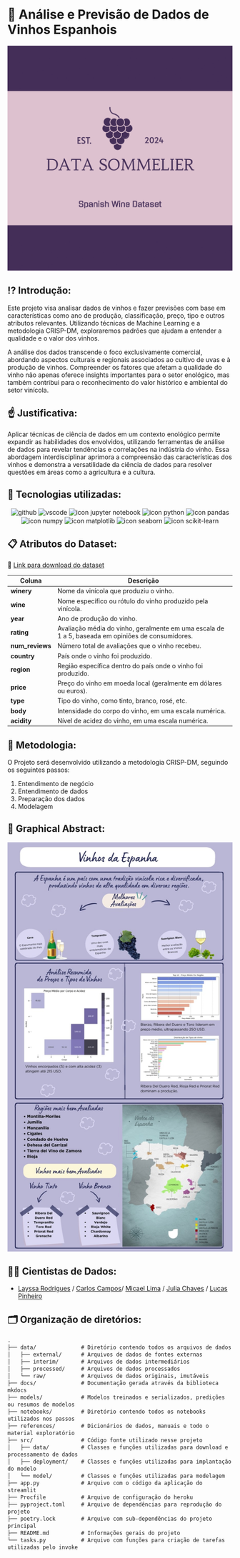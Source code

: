 # 🍷 Análise e Previsão de Dados de Vinhos Espanhois 
![alt text](images/logo/logo_data_somelier.png)

## ⁉️ Introdução:

Este projeto visa analisar dados de vinhos e fazer previsões com base em características como ano de produção, classificação, preço, tipo e outros atributos relevantes. Utilizando técnicas de Machine Learning e a metodologia CRISP-DM, exploraremos padrões que ajudam a entender a qualidade e o valor dos vinhos.

A análise dos dados transcende o foco exclusivamente comercial, abordando aspectos culturais e regionais associados ao cultivo de uvas e à produção de vinhos. Compreender os fatores que afetam a qualidade do vinho não apenas oferece insights importantes para o setor enológico, mas também contribui para o reconhecimento do valor histórico e ambiental do setor vinícola.

## ☝️ Justificativa:

Aplicar técnicas de ciência de dados em um contexto enológico permite expandir as habilidades dos envolvidos, utilizando ferramentas de análise de dados para revelar tendências e correlações na indústria do vinho. Essa abordagem interdisciplinar aprimora a compreensão das características dos vinhos e demonstra a versatilidade da ciência de dados para resolver questões em áreas como a agricultura e a cultura.

## 📱 Tecnologias utilizadas:

<div align="center" style="display: inline_block">
<img align="center" alt="github" src="https://img.shields.io/badge/GitHub-181717?style=for-the-badge&logo=github&logoColor=white" />
<img align="center" alt="vscode" src="https://img.shields.io/badge/Visual_Studio_Code-0078D4?style=for-the-badge&logo=visual%20studio%20code&logoColor=white" /> 
<img align="center" src="https://img.shields.io/badge/Jupyter_Notebook-F37626?style=for-the-badge&logo=jupyter&logoColor=white" alt="icon jupyter notebook">
<img align="center" src="https://img.shields.io/badge/Python-133DAB?style=for-the-badge&logo=python&logoColor=y1CC0C0" alt="icon python" >
<img align="center" src="https://img.shields.io/badge/Pandas-150458?style=for-the-badge&logo=pandas&logoColor=white" alt="icon pandas">
<img align="center" src="https://img.shields.io/badge/NumPy-013243?style=for-the-badge&logo=numpy&logoColor=white" alt="icon numpy">
<img align="center" src="https://img.shields.io/badge/Matplotlib-0B2C4A?style=for-the-badge&logo=python&logoColor=white" alt="icon matplotlib">
<img align="center" src="https://img.shields.io/badge/Seaborn-4C4C4C?style=for-the-badge&logo=python&logoColor=white" alt="icon seaborn">
<img align="center" src="https://img.shields.io/badge/Scikit--learn-F7931E?style=for-the-badge&logo=scikit-learn&logoColor=white" alt="icon scikit-learn">
</div>

## 📋 Atributos do Dataset:

📍 [Link para download do dataset](https://www.kaggle.com/datasets/fedesoriano/spanish-wine-quality-dataset)

| **Coluna**         | **Descrição**                                                                                       |
|--------------------|---------------------------------------------------------------------------------------------------|
| **winery**         | Nome da vinícola que produziu o vinho.                                                            |
| **wine**           | Nome específico ou rótulo do vinho produzido pela vinícola.                                       |
| **year**           | Ano de produção do vinho.                                                                         |
| **rating**         | Avaliação média do vinho, geralmente em uma escala de 1 a 5, baseada em opiniões de consumidores. |
| **num_reviews**    | Número total de avaliações que o vinho recebeu.                                                   |
| **country**        | País onde o vinho foi produzido.                                                                  |
| **region**         | Região específica dentro do país onde o vinho foi produzido.                                      |
| **price**          | Preço do vinho em moeda local (geralmente em dólares ou euros).                                    |
| **type**           | Tipo do vinho, como tinto, branco, rosé, etc.                                                     |
| **body**           | Intensidade do corpo do vinho, em uma escala numérica.                                            |
| **acidity**        | Nível de acidez do vinho, em uma escala numérica.                                                 |


## 🏫 Metodologia:

O Projeto será desenvolvido utilizando a metodologia CRISP-DM, seguindo os seguintes passos:

1. Entendimento de negócio
2. Entendimento de dados
3. Preparação dos dados
4. Modelagem

## 🎨 Graphical Abstract:

![alt text](images/logo/VinhosEspanhois.jpg)

## 🧑‍💻 Cientistas de Dados:
 - [Layssa Rodrigues](https://github.com/laayrd) / [Carlos Campos](https://github.com/carloscamposb)/ [Micael Lima](https://github.com/micaellimaj) / [Julia Chaves](https://github.com/liapsps) / [Lucas Pinheiro](https://github.com/Lucas-p00)

   
## 🗂️ Organização de diretórios:


```
.
├── data/              # Diretório contendo todos os arquivos de dados
│   ├── external/      # Arquivos de dados de fontes externas
│   ├── interim/       # Arquivos de dados intermediários
│   ├── processed/     # Arquivos de dados processados
│   └── raw/           # Arquivos de dados originais, imutáveis
├── docs/              # Documentação gerada através da biblioteca mkdocs
├── models/            # Modelos treinados e serializados, predições ou resumos de modelos
├── notebooks/         # Diretório contendo todos os notebooks utilizados nos passos
├── references/        # Dicionários de dados, manuais e todo o material exploratório
├── src/               # Código fonte utilizado nesse projeto
│   ├── data/          # Classes e funções utilizadas para download e processamento de dados
│   ├── deployment/    # Classes e funções utilizadas para implantação do modelo
│   └── model/         # Classes e funções utilizadas para modelagem
├── app.py             # Arquivo com o código da aplicação do streamlit
├── Procfile           # Arquivo de configuração do heroku
├── pyproject.toml     # Arquivo de dependências para reprodução do projeto
├── poetry.lock        # Arquivo com sub-dependências do projeto principal
├── README.md          # Informações gerais do projeto
└── tasks.py           # Arquivo com funções para criação de tarefas utilizadas pelo invoke

```
